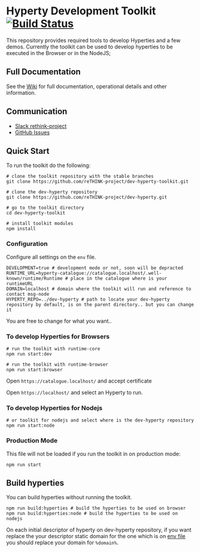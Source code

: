 
Hyperty Development Toolkit [![Build Status](https://travis-ci.org/reTHINK-project/dev-hyperty-toolkit.svg?branch=develop)](https://travis-ci.org/reTHINK-project/dev-hyperty-toolkit)
=========================

This repository provides required tools to develop Hyperties and a few demos.
Currently the toolkit can be used to develop hyperties to be executed in the Browser or in the NodeJS;


## Full Documentation

See the [Wiki](https://github.com/reTHINK-project/dev-hyperty-toolkit/wiki) for full documentation, operational details and other information.

## Communication
- [Slack rethink-project](https://rethink-project.slack.com)
- [GitHub Issues](https://github.com/reTHINK-project/dev-hyperty-toolkit/issues)

## Quick Start

To run the toolkit do the following:

```shell
# clone the toolkit repository with the stable branches
git clone https://github.com/reTHINK-project/dev-hyperty-toolkit.git
```

```shell
# clone the dev-hyperty repository
git clone https://github.com/reTHINK-project/dev-hyperty.git

# go to the toolkit directory
cd dev-hyperty-toolkit

# install toolkit modules
npm install
```

### <a id="env">Configuration</a>

Configure all settings on the `env` file.

```shell
DEVELOPMENT=true # development mode or not, soon will be depracted
RUNTIME_URL=hyperty-catalogue://catalogue.localhost/.well-known/runtime/Runtime # place in the catalogue where is your runtimeURL
DOMAIN=localhost # domain where the toolkit will run and reference to contact msg-node
HYPERTY_REPO=../dev-hyperty # path to locate your dev-hyperty repository by default, is on the parent directory.. but you can change it
```
You are free to change for what you want..


### To develop Hyperties for Browsers

```shell
# run the toolkit with runtime-core
npm run start:dev

# run the toolkit with runtime-browser
npm run start:browser
```
Open `https://catalogue.localhost/` and accept certificate

Open `https://localhost/` and select an Hyperty to run.

### To develop Hyperties for Nodejs

```shell
# or toolkit for nodejs and select where is the dev-hyperty repository
npm run start:node
```

### Production Mode

This file will not be loaded if you run the toolkit in on production mode:

```shell
npm run start
```

## Build hyperties

You can build hyperties without running the toolkit.

```shell
npm run build:hyperties # build the hyperties to be used on browser
npm run build:hyperties:node # build the hyperties to be used on nodejs
```
On each initial descriptor of hyperty on dev-hyperty repository, if you want replace the your descriptor static domain for the one which is on [env file](#env) you should replace your domain for `%domain%`.